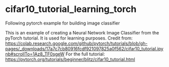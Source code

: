 # cifar10_tutorial_learning_torch
Following pytorch example for building image classifier

This is an example of creating a Neural Network Image Classifier from the pyTorch tutorial. 
It is used for learning purposes. 
Credit from: https://colab.research.google.com/github/pytorch/tutorials/blob/gh-pages/_downloads/17a7c7cb80916fcdf921097825a0f562/cifar10_tutorial.ipynb#scrollTo=1Az8_TF0sgeW
For the full tutorial: https://pytorch.org/tutorials/beginner/blitz/cifar10_tutorial.html
